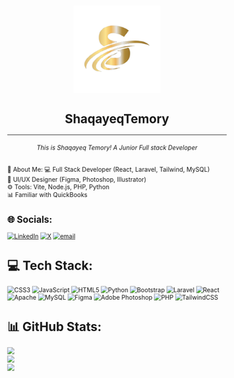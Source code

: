 <div align="center">
 <img src="./logo.png" width="200px" height="200px">
 <h1>ShaqayeqTemory</h1>
 <hr>
 <h6 color:white>This is Shaqayeq Temory! A Junior Full stack Developer</h6>
 
</div>
 💫 About Me:
💻 Full Stack Developer (React, Laravel, Tailwind, MySQL)<br>🎨 UI/UX Designer (Figma, Photoshop, Illustrator)<br>⚙️ Tools: Vite, Node.js, PHP, Python<br>📊 Familiar with QuickBooks


## 🌐 Socials:
[![LinkedIn](https://img.shields.io/badge/LinkedIn-%230077B5.svg?logo=linkedin&logoColor=white)](https://linkedin.com/in/www.linkedin.com/in/shaqayeq-temory-b5a993335) [![X](https://img.shields.io/badge/X-black.svg?logo=X&logoColor=white)](https://x.com/https://x.com/ShaqayeqTe54499)  [![email](https://img.shields.io/badge/Email-D14836?logo=gmail&logoColor=white)](mailto:edristemory33@gmail.com) 

# 💻 Tech Stack:
![CSS3](https://img.shields.io/badge/css3-%231572B6.svg?style=for-the-badge&logo=css3&logoColor=white) ![JavaScript](https://img.shields.io/badge/javascript-%23323330.svg?style=for-the-badge&logo=javascript&logoColor=%23F7DF1E) ![HTML5](https://img.shields.io/badge/html5-%23E34F26.svg?style=for-the-badge&logo=html5&logoColor=white) ![Python](https://img.shields.io/badge/python-3670A0?style=for-the-badge&logo=python&logoColor=ffdd54) ![Bootstrap](https://img.shields.io/badge/bootstrap-%238511FA.svg?style=for-the-badge&logo=bootstrap&logoColor=white) ![Laravel](https://img.shields.io/badge/laravel-%23FF2D20.svg?style=for-the-badge&logo=laravel&logoColor=white) ![React](https://img.shields.io/badge/react-%2320232a.svg?style=for-the-badge&logo=react&logoColor=%2361DAFB) ![Apache](https://img.shields.io/badge/apache-%23D42029.svg?style=for-the-badge&logo=apache&logoColor=white) ![MySQL](https://img.shields.io/badge/mysql-4479A1.svg?style=for-the-badge&logo=mysql&logoColor=white) ![Figma](https://img.shields.io/badge/figma-%23F24E1E.svg?style=for-the-badge&logo=figma&logoColor=white) ![Adobe Photoshop](https://img.shields.io/badge/adobe%20photoshop-%2331A8FF.svg?style=for-the-badge&logo=adobe%20photoshop&logoColor=white) ![PHP](https://img.shields.io/badge/php-%23777BB4.svg?style=for-the-badge&logo=php&logoColor=white) ![TailwindCSS](https://img.shields.io/badge/tailwindcss-%2338B2AC.svg?style=for-the-badge&logo=tailwind-css&logoColor=white)
# 📊 GitHub Stats:
![](https://github-readme-stats.vercel.app/api?username=Shaqayeqtemori&theme=dark&hide_border=true&include_all_commits=true&count_private=true)<br/>
![](https://nirzak-streak-stats.vercel.app/?user=Shaqayeqtemori&theme=dark&hide_border=true)<br/>
![](https://github-readme-stats.vercel.app/api/top-langs/?username=Shaqayeqtemori&theme=dark&hide_border=true&include_all_commits=true&count_private=true&layout=compact)

<!-- Proudly created with GPRM ( https://gprm.itsvg.in ) -->
 

